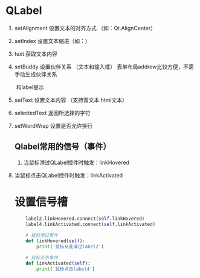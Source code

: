 # QLabel

1. setAlignment   设置文本的对齐方式 （如：Qt.AlignCenter）

2. setIndex            设置文本缩进（如：）

3. text                     获取文本内容 

4. setBuddy           设置伙伴关系   （文本和输入框）    表单布局addrow比较方便，不需手动生成伙伴关系     

   ​                                                                                         和label提示

5. setText               设置文本内容   （支持富文本  html文本）

6. selectedText      返回所选择的字符

7. setWordWrap    设置是否允许换行

   ## Qlabel常用的信号（事件）

   1. 当鼠标滑过QLabel控件时触发：linkHovered
   
2. 当鼠标点击QLabel控件时触发：linkActivated
   
      # 设置信号槽
      ```python
          label2.linkHovered.connect(self.linkHovered)
          label4.linkActivated.connect(self.linkActivated)
          
          # 鼠标滑过事件
          def linkHovered(self):
              print('鼠标从此滑过label2')
      
          # 鼠标点击事件
          def linkActivated(self):
              print('鼠标点击label4')
      ```
   
   

